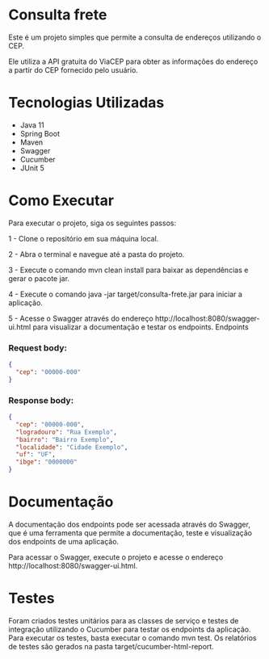 # Consulta frete

Este é um projeto simples que permite a consulta de endereços utilizando o CEP. 

Ele utiliza a API gratuita do ViaCEP para obter as informações do endereço a partir do CEP fornecido pelo usuário.

# Tecnologias Utilizadas
* Java 11
* Spring Boot
* Maven
* Swagger
* Cucumber
* JUnit 5

# Como Executar
Para executar o projeto, siga os seguintes passos:

1 - Clone o repositório em sua máquina local. 

2 - Abra o terminal e navegue até a pasta do projeto.

3 - Execute o comando mvn clean install para baixar as dependências e gerar o pacote jar.

4 - Execute o comando java -jar target/consulta-frete.jar para iniciar a aplicação.

5 - Acesse o Swagger através do endereço http://localhost:8080/swagger-ui.html para visualizar a documentação e testar os endpoints.
Endpoints


### Request body:
```json
{
  "cep": "00000-000"
} 
```

### Response body:
```json
{
  "cep": "00000-000",
  "logradouro": "Rua Exemplo",
  "bairro": "Bairro Exemplo",
  "localidade": "Cidade Exemplo",
  "uf": "UF",
  "ibge": "0000000"
}
``` 

# Documentação

A documentação dos endpoints pode ser acessada através do Swagger, que é uma ferramenta que permite a documentação, teste e visualização dos endpoints de uma aplicação.

Para acessar o Swagger, execute o projeto e acesse o endereço http://localhost:8080/swagger-ui.html.

# Testes

Foram criados testes unitários para as classes de serviço e testes de integração utilizando o Cucumber para testar os endpoints da aplicação. Para executar os testes, basta executar o comando mvn test. Os relatórios de testes são gerados na pasta target/cucumber-html-report.




